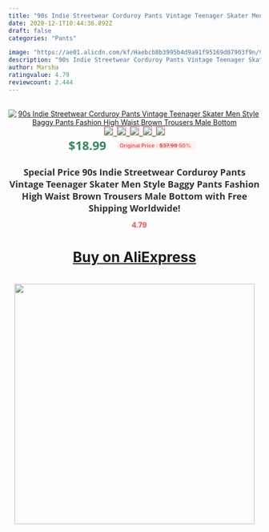 ```yaml
---
title: "90s Indie Streetwear Corduroy Pants Vintage Teenager Skater Men  Style Baggy Pants Fashion High Waist Brown Trousers Male Bottom"
date: 2020-12-1T10:44:36.892Z
draft: false
categories: "Pants"

image: "https://ae01.alicdn.com/kf/Haebcb8b3995b4d9a91f95169d07903f9n/90s-Indie-Streetwear-Corduroy-Pants-Vintage-Teenager-Skater-Men-Style-Baggy-Pants-Fashion-High-Waist-Brown.jpg"
description: "90s Indie Streetwear Corduroy Pants Vintage Teenager Skater Men  Style Baggy Pants Fashion High Waist Brown Trousers Male Bottom"
author: Marsha
ratingvalue: 4.79
reviewcount: 2.444
---
```

<br>
<div style="text-align: center;">
<a href="https://s.click.aliexpress.com/e/_9GKUDB" target="_blank" rel="nofollow noopener noreferrer"><img alt="90s Indie Streetwear Corduroy Pants Vintage Teenager Skater Men  Style Baggy Pants Fashion High Waist Brown Trousers Male Bottom" class="magnifier-image" src="https://ae01.alicdn.com/kf/Haebcb8b3995b4d9a91f95169d07903f9n/90s-Indie-Streetwear-Corduroy-Pants-Vintage-Teenager-Skater-Men-Style-Baggy-Pants-Fashion-High-Waist-Brown.jpg_640x640.jpg">
<br>
<img style="border:1px solid salmon" src="https://ae01.alicdn.com/kf/Haebcb8b3995b4d9a91f95169d07903f9n/90s-Indie-Streetwear-Corduroy-Pants-Vintage-Teenager-Skater-Men-Style-Baggy-Pants-Fashion-High-Waist-Brown.jpg_120x120.jpg">&nbsp;&nbsp;<img style="border:1px solid salmon" src="https://ae01.alicdn.com/kf/H1e74669a2c974a469cc37152a17fd8b70/90s-Indie-Streetwear-Corduroy-Pants-Vintage-Teenager-Skater-Men-Style-Baggy-Pants-Fashion-High-Waist-Brown.jpg_120x120.jpg">&nbsp;&nbsp;<img style="border:1px solid salmon" src="https://ae01.alicdn.com/kf/Hfd5aa7f701414de0b59c8d8224708947M/90s-Indie-Streetwear-Corduroy-Pants-Vintage-Teenager-Skater-Men-Style-Baggy-Pants-Fashion-High-Waist-Brown.jpg_120x120.jpg">&nbsp;&nbsp;<img style="border:1px solid salmon" src="https://ae01.alicdn.com/kf/Hbeda92db91a0479bae0c5552b797671aP/90s-Indie-Streetwear-Corduroy-Pants-Vintage-Teenager-Skater-Men-Style-Baggy-Pants-Fashion-High-Waist-Brown.jpg_120x120.jpg">&nbsp;&nbsp;<img style="border:1px solid salmon" src="https://ae01.alicdn.com/kf/H01c51e262b7d4a01b169317c9c3595521/90s-Indie-Streetwear-Corduroy-Pants-Vintage-Teenager-Skater-Men-Style-Baggy-Pants-Fashion-High-Waist-Brown.jpg_120x120.jpg"></a></div><br0>
<div style="text-align: center;"><span style="background-color: white; border: 0px; box-sizing: border-box; color: seagreen; display: inline-block; font-family: &quot;open sans&quot; , &quot;arial&quot; , &quot;helvetica&quot; , sans-serif , &quot;heiti&quot;; font-size: 24px; font-stretch: inherit; font-weight: 700; line-height: inherit; margin: 0px 10px 0px 0px; padding: 0px; vertical-align: middle;">$18.99 </span>
<span style="background: rgb(255 , 241 , 241); border-radius: 3px; border: 0px; box-sizing: border-box; color: #ff4747; display: inline-block; font-family: inherit; font-size: 12px; font-stretch: inherit; font-style: inherit; font-variant: inherit; font-weight: 600; line-height: inherit; margin: 0px; padding: 2px 5px; transform: scale(0.9); vertical-align: middle;">Original Price : <b style="text-decoration: line-through;">$37.98 </b> 50%&nbsp;&nbsp;</span></div>
<h1 style="color: #333333; display: inline-block; font-family: &quot;open sans&quot; , &quot;arial&quot; , &quot;helvetica&quot; , sans-serif , &quot;heiti&quot;; font-size: 18px; font-stretch: inherit; font-weight: 700; text-align: center;">Special Price 90s Indie Streetwear Corduroy Pants Vintage Teenager Skater Men  Style Baggy Pants Fashion High Waist Brown Trousers Male Bottom with Free Shipping Worldwide!</h1>
<div style="color: #ff4747; text-align: center;">
<img src="https://4.bp.blogspot.com/-M0ZcTcb-5uY/XleCXlxnR4I/AAAAAAAAAEc/OrjgMkXV1oMQFaCRZj5HQwOCBcu3w1FegCPcBGAYYCw/s1600/star.png" style="height: 15px;">&nbsp;<b>4.79</b></div>
<div class="button_cont" align="center"><a class="buynow_a" href="https://s.click.aliexpress.com/e/_9GKUDB" target="_blank" rel="nofollow noopener noreferrer"><H1>Buy on AliExpress</H1></a></div><br>
<div class="separator" style="clear: both; text-align: center;">
<img src="https://lh3.googleusercontent.com/-pTy5HemUv9M/XlePHvY0dAI/AAAAAAAAAE4/0nX5iRUoIWY8eMW9Dpxeirr157OZliDIgCLcBGAsYHQ/s1600/badge.gif" width="480">
</div>
